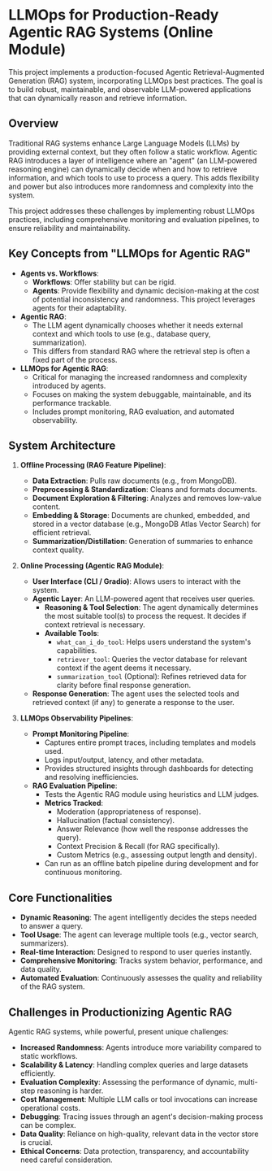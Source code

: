 # LLMOps for Production-Ready Agentic RAG Systems (Online Module)

This project implements a production-focused Agentic Retrieval-Augmented Generation (RAG) system, incorporating LLMOps best practices. The goal is to build robust, maintainable, and observable LLM-powered applications that can dynamically reason and retrieve information.

## Overview

Traditional RAG systems enhance Large Language Models (LLMs) by providing external context, but they often follow a static workflow. Agentic RAG introduces a layer of intelligence where an "agent" (an LLM-powered reasoning engine) can dynamically decide when and how to retrieve information, and which tools to use to process a query. This adds flexibility and power but also introduces more randomness and complexity into the system.

This project addresses these challenges by implementing robust LLMOps practices, including comprehensive monitoring and evaluation pipelines, to ensure reliability and maintainability.

## Key Concepts from "LLMOps for Agentic RAG"

*   **Agents vs. Workflows**:
    *   **Workflows**: Offer stability but can be rigid.
    *   **Agents**: Provide flexibility and dynamic decision-making at the cost of potential inconsistency and randomness. This project leverages agents for their adaptability.
*   **Agentic RAG**:
    *   The LLM agent dynamically chooses whether it needs external context and which tools to use (e.g., database query, summarization).
    *   This differs from standard RAG where the retrieval step is often a fixed part of the process.
*   **LLMOps for Agentic RAG**:
    *   Critical for managing the increased randomness and complexity introduced by agents.
    *   Focuses on making the system debuggable, maintainable, and its performance trackable.
    *   Includes prompt monitoring, RAG evaluation, and automated observability.

## System Architecture

1.  **Offline Processing (RAG Feature Pipeline)**:
    *   **Data Extraction**: Pulls raw documents (e.g., from MongoDB).
    *   **Preprocessing & Standardization**: Cleans and formats documents.
    *   **Document Exploration & Filtering**: Analyzes and removes low-value content.
    *   **Embedding & Storage**: Documents are chunked, embedded, and stored in a vector database (e.g., MongoDB Atlas Vector Search) for efficient retrieval.
    *   **Summarization/Distillation**: Generation of summaries to enhance context quality.

2.  **Online Processing (Agentic RAG Module)**:
    *   **User Interface (CLI / Gradio)**: Allows users to interact with the system.
    *   **Agentic Layer**: An LLM-powered agent that receives user queries.
        *   **Reasoning & Tool Selection**: The agent dynamically determines the most suitable tool(s) to process the request. It decides if context retrieval is necessary.
        *   **Available Tools**:
            *   `what_can_i_do_tool`: Helps users understand the system's capabilities.
            *   `retriever_tool`: Queries the vector database for relevant context if the agent deems it necessary.
            *   `summarization_tool` (Optional): Refines retrieved data for clarity before final response generation.
    *   **Response Generation**: The agent uses the selected tools and retrieved context (if any) to generate a response to the user.

3.  **LLMOps Observability Pipelines**:
    *   **Prompt Monitoring Pipeline**:
        *   Captures entire prompt traces, including templates and models used.
        *   Logs input/output, latency, and other metadata.
        *   Provides structured insights through dashboards for detecting and resolving inefficiencies.
    *   **RAG Evaluation Pipeline**:
        *   Tests the Agentic RAG module using heuristics and LLM judges.
        *   **Metrics Tracked**:
            *   Moderation (appropriateness of response).
            *   Hallucination (factual consistency).
            *   Answer Relevance (how well the response addresses the query).
            *   Context Precision & Recall (for RAG specifically).
            *   Custom Metrics (e.g., assessing output length and density).
        *   Can run as an offline batch pipeline during development and for continuous monitoring.

## Core Functionalities

*   **Dynamic Reasoning**: The agent intelligently decides the steps needed to answer a query.
*   **Tool Usage**: The agent can leverage multiple tools (e.g., vector search, summarizers).
*   **Real-time Interaction**: Designed to respond to user queries instantly.
*   **Comprehensive Monitoring**: Tracks system behavior, performance, and data quality.
*   **Automated Evaluation**: Continuously assesses the quality and reliability of the RAG system.

## Challenges in Productionizing Agentic RAG

Agentic RAG systems, while powerful, present unique challenges:

*   **Increased Randomness**: Agents introduce more variability compared to static workflows.
*   **Scalability & Latency**: Handling complex queries and large datasets efficiently.
*   **Evaluation Complexity**: Assessing the performance of dynamic, multi-step reasoning is harder.
*   **Cost Management**: Multiple LLM calls or tool invocations can increase operational costs.
*   **Debugging**: Tracing issues through an agent's decision-making process can be complex.
*   **Data Quality**: Reliance on high-quality, relevant data in the vector store is crucial.
*   **Ethical Concerns**: Data protection, transparency, and accountability need careful consideration.
